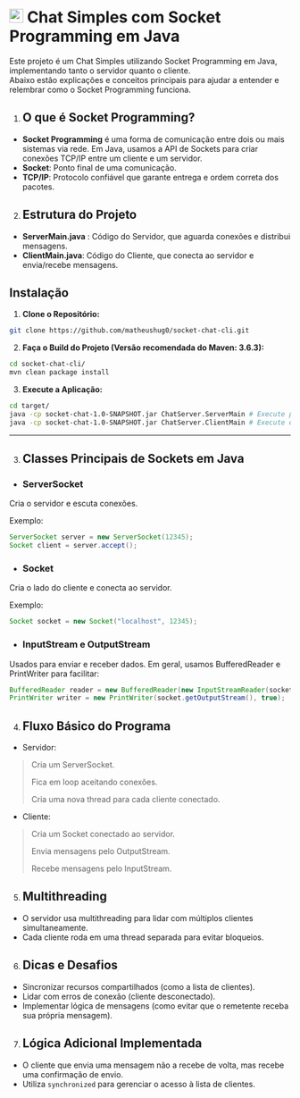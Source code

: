 # <img src="https://roadmap.sh/images/gifs/rocket.gif" width="25px">  Chat Simples com Socket Programming em Java

Este projeto é um Chat Simples utilizando Socket Programming em Java, implementando tanto o servidor quanto o cliente. 
<br>
Abaixo estão explicações e conceitos principais para ajudar a entender e relembrar como o Socket Programming funciona.

1. ## O que é Socket Programming?

- **Socket Programming** é uma forma de comunicação entre dois ou mais sistemas via rede. Em Java, usamos a API de Sockets para criar conexões TCP/IP entre um cliente e um servidor.
- **Socket**: Ponto final de uma comunicação.
- **TCP/IP**: Protocolo confiável que garante entrega e ordem correta dos pacotes.

2. ## Estrutura do Projeto

- **ServerMain.java** : Código do Servidor, que aguarda conexões e distribui mensagens.
- **ClientMain.java**: Código do Cliente, que conecta ao servidor e envia/recebe mensagens.

## Instalação
1. **Clone o Repositório:**
```bash
git clone https://github.com/matheushug0/socket-chat-cli.git
```
2. **Faça o Build do Projeto (Versão recomendada do Maven: 3.6.3):**
```bash
cd socket-chat-cli/
mvn clean package install
```
3. **Execute a Aplicação:**
```bash
cd target/
java -cp socket-chat-1.0-SNAPSHOT.jar ChatServer.ServerMain # Execute primeiro o Servidor
java -cp socket-chat-1.0-SNAPSHOT.jar ChatServer.ClientMain # Execute em um ou mais terminais um Cliente
```
---

3. ## Classes Principais de Sockets em Java

- ### ServerSocket

Cria o servidor e escuta conexões.

Exemplo:

```java
ServerSocket server = new ServerSocket(12345);
Socket client = server.accept();
 ```
- ### Socket

Cria o lado do cliente e conecta ao servidor.

Exemplo:

```java
Socket socket = new Socket("localhost", 12345);
```

- ### InputStream e OutputStream

Usados para enviar e receber dados.
Em geral, usamos BufferedReader e PrintWriter para facilitar:

```java
BufferedReader reader = new BufferedReader(new InputStreamReader(socket.getInputStream()));
PrintWriter writer = new PrintWriter(socket.getOutputStream(), true);
```

4. ## Fluxo Básico do Programa

- Servidor:

> <p>Cria um ServerSocket.</p>
> <p>Fica em loop aceitando conexões.</p> 
> <p>Cria uma nova thread para cada cliente conectado.</p> 

- Cliente:
 
> <p>Cria um Socket conectado ao servidor.</p>
> <p>Envia mensagens pelo OutputStream.</p>
> <p>Recebe mensagens pelo InputStream.</p>

5. ## Multithreading

- O servidor usa multithreading para lidar com múltiplos clientes simultaneamente.
- Cada cliente roda em uma thread separada para evitar bloqueios.

6. ## Dicas e Desafios

- Sincronizar recursos compartilhados (como a lista de clientes).
- Lidar com erros de conexão (cliente desconectado).
- Implementar lógica de mensagens (como evitar que o remetente receba sua própria mensagem).

7. ## Lógica Adicional Implementada

- O cliente que envia uma mensagem não a recebe de volta, mas recebe uma confirmação de envio.
- Utiliza `synchronized` para gerenciar o acesso à lista de clientes.

